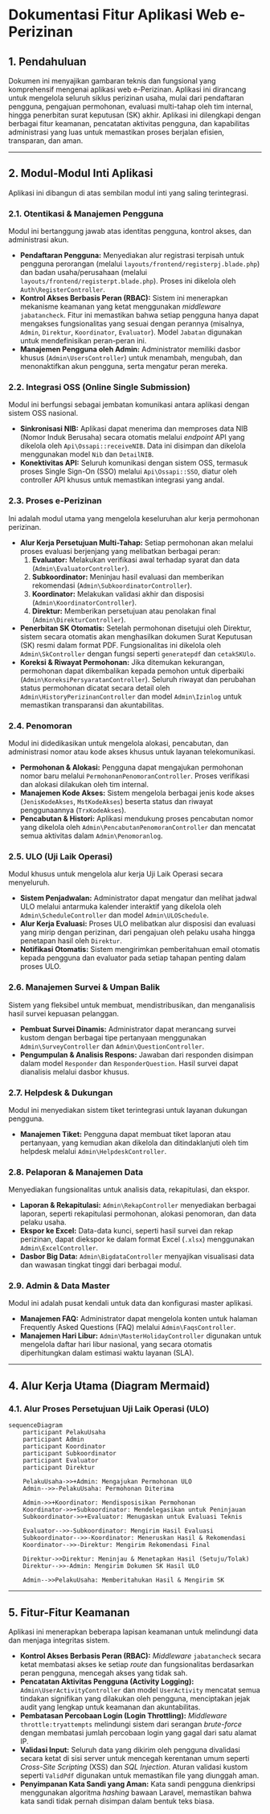 # Dokumentasi Fitur Aplikasi Web e-Perizinan

## 1. Pendahuluan

Dokumen ini menyajikan gambaran teknis dan fungsional yang komprehensif mengenai aplikasi web e-Perizinan. Aplikasi ini dirancang untuk mengelola seluruh siklus perizinan usaha, mulai dari pendaftaran pengguna, pengajuan permohonan, evaluasi multi-tahap oleh tim internal, hingga penerbitan surat keputusan (SK) akhir. Aplikasi ini dilengkapi dengan berbagai fitur keamanan, pencatatan aktivitas pengguna, dan kapabilitas administrasi yang luas untuk memastikan proses berjalan efisien, transparan, dan aman.

---

## 2. Modul-Modul Inti Aplikasi

Aplikasi ini dibangun di atas sembilan modul inti yang saling terintegrasi.

### 2.1. Otentikasi & Manajemen Pengguna

Modul ini bertanggung jawab atas identitas pengguna, kontrol akses, dan administrasi akun.

- **Pendaftaran Pengguna:** Menyediakan alur registrasi terpisah untuk pengguna perorangan (melalui `layouts/frontend/registerpj.blade.php`) dan badan usaha/perusahaan (melalui `layouts/frontend/registerpt.blade.php`). Proses ini dikelola oleh `Auth\RegisterController`.
- **Kontrol Akses Berbasis Peran (RBAC):** Sistem ini menerapkan mekanisme keamanan yang ketat menggunakan _middleware_ `jabatancheck`. Fitur ini memastikan bahwa setiap pengguna hanya dapat mengakses fungsionalitas yang sesuai dengan perannya (misalnya, `Admin`, `Direktur`, `Koordinator`, `Evaluator`). Model `Jabatan` digunakan untuk mendefinisikan peran-peran ini.
- **Manajemen Pengguna oleh Admin:** Administrator memiliki dasbor khusus (`Admin\UsersController`) untuk menambah, mengubah, dan menonaktifkan akun pengguna, serta mengatur peran mereka.

### 2.2. Integrasi OSS (Online Single Submission)

Modul ini berfungsi sebagai jembatan komunikasi antara aplikasi dengan sistem OSS nasional.

- **Sinkronisasi NIB:** Aplikasi dapat menerima dan memproses data NIB (Nomor Induk Berusaha) secara otomatis melalui _endpoint_ API yang dikelola oleh `Api\Ossapi::receiveNIB`. Data ini disimpan dan dikelola menggunakan model `Nib` dan `DetailNIB`.
- **Konektivitas API:** Seluruh komunikasi dengan sistem OSS, termasuk proses Single Sign-On (SSO) melalui `Api\Ossapi::SSO`, diatur oleh controller API khusus untuk memastikan integrasi yang andal.

### 2.3. Proses e-Perizinan

Ini adalah modul utama yang mengelola keseluruhan alur kerja permohonan perizinan.

- **Alur Kerja Persetujuan Multi-Tahap:** Setiap permohonan akan melalui proses evaluasi berjenjang yang melibatkan berbagai peran:
    1.  **Evaluator:** Melakukan verifikasi awal terhadap syarat dan data (`Admin\EvaluatorController`).
    2.  **Subkoordinator:** Meninjau hasil evaluasi dan memberikan rekomendasi (`Admin\SubkoordinatorController`).
    3.  **Koordinator:** Melakukan validasi akhir dan disposisi (`Admin\KoordinatorController`).
    4.  **Direktur:** Memberikan persetujuan atau penolakan final (`Admin\DirekturController`).
- **Penerbitan SK Otomatis:** Setelah permohonan disetujui oleh Direktur, sistem secara otomatis akan menghasilkan dokumen Surat Keputusan (SK) resmi dalam format PDF. Fungsionalitas ini dikelola oleh `Admin\SkController` dengan fungsi seperti `generatepdf` dan `cetakSKUlo`.
- **Koreksi & Riwayat Permohonan:** Jika ditemukan kekurangan, permohonan dapat dikembalikan kepada pemohon untuk diperbaiki (`Admin\KoreksiPersyaratanController`). Seluruh riwayat dan perubahan status permohonan dicatat secara detail oleh `Admin\HistoryPerizinanController` dan model `Admin\Izinlog` untuk memastikan transparansi dan akuntabilitas.

### 2.4. Penomoran

Modul ini didedikasikan untuk mengelola alokasi, pencabutan, dan administrasi nomor atau kode akses khusus untuk layanan telekomunikasi.

- **Permohonan & Alokasi:** Pengguna dapat mengajukan permohonan nomor baru melalui `PermohonanPenomoranController`. Proses verifikasi dan alokasi dilakukan oleh tim internal.
- **Manajemen Kode Akses:** Sistem mengelola berbagai jenis kode akses (`JenisKodeAkses`, `MstKodeAkses`) beserta status dan riwayat penggunaannya (`TrxKodeAkses`).
- **Pencabutan & Histori:** Aplikasi mendukung proses pencabutan nomor yang dikelola oleh `Admin\PencabutanPenomoranController` dan mencatat semua aktivitas dalam `Admin\Penomoranlog`.

### 2.5. ULO (Uji Laik Operasi)

Modul khusus untuk mengelola alur kerja Uji Laik Operasi secara menyeluruh.

- **Sistem Penjadwalan:** Administrator dapat mengatur dan melihat jadwal ULO melalui antarmuka kalender interaktif yang dikelola oleh `Admin\ScheduleController` dan model `Admin\ULOSchedule`.
- **Alur Kerja Evaluasi:** Proses ULO melibatkan alur disposisi dan evaluasi yang mirip dengan perizinan, dari pengajuan oleh pelaku usaha hingga penetapan hasil oleh `Direktur`.
- **Notifikasi Otomatis:** Sistem mengirimkan pemberitahuan email otomatis kepada pengguna dan evaluator pada setiap tahapan penting dalam proses ULO.

### 2.6. Manajemen Survei & Umpan Balik

Sistem yang fleksibel untuk membuat, mendistribusikan, dan menganalisis hasil survei kepuasan pelanggan.

- **Pembuat Survei Dinamis:** Administrator dapat merancang survei kustom dengan berbagai tipe pertanyaan menggunakan `Admin\SurveyController` dan `Admin\QuestionController`.
- **Pengumpulan & Analisis Respons:** Jawaban dari responden disimpan dalam model `Responder` dan `ResponderQuestion`. Hasil survei dapat dianalisis melalui dasbor khusus.

### 2.7. Helpdesk & Dukungan

Modul ini menyediakan sistem tiket terintegrasi untuk layanan dukungan pengguna.

- **Manajemen Tiket:** Pengguna dapat membuat tiket laporan atau pertanyaan, yang kemudian akan dikelola dan ditindaklanjuti oleh tim helpdesk melalui `Admin\HelpdeskController`.

### 2.8. Pelaporan & Manajemen Data

Menyediakan fungsionalitas untuk analisis data, rekapitulasi, dan ekspor.

- **Laporan & Rekapitulasi:** `Admin\RekapController` menyediakan berbagai laporan, seperti rekapitulasi permohonan, alokasi penomoran, dan data pelaku usaha.
- **Ekspor ke Excel:** Data-data kunci, seperti hasil survei dan rekap perizinan, dapat diekspor ke dalam format Excel (`.xlsx`) menggunakan `Admin\ExcelController`.
- **Dasbor Big Data:** `Admin\BigdataController` menyajikan visualisasi data dan wawasan tingkat tinggi dari berbagai modul.

### 2.9. Admin & Data Master

Modul ini adalah pusat kendali untuk data dan konfigurasi master aplikasi.

- **Manajemen FAQ:** Administrator dapat mengelola konten untuk halaman Frequently Asked Questions (FAQ) melalui `Admin\FaqsController`.
- **Manajemen Hari Libur:** `Admin\MasterHolidayController` digunakan untuk mengelola daftar hari libur nasional, yang secara otomatis diperhitungkan dalam estimasi waktu layanan (SLA).

---

## 4. Alur Kerja Utama (Diagram Mermaid)

### 4.1. Alur Proses Persetujuan Uji Laik Operasi (ULO)

```mermaid
sequenceDiagram
    participant PelakuUsaha
    participant Admin
    participant Koordinator
    participant Subkoordinator
    participant Evaluator
    participant Direktur

    PelakuUsaha->>+Admin: Mengajukan Permohonan ULO
    Admin-->>-PelakuUsaha: Permohonan Diterima

    Admin->>+Koordinator: Mendisposisikan Permohonan
    Koordinator->>+Subkoordinator: Mendelegasikan untuk Peninjauan
    Subkoordinator->>+Evaluator: Menugaskan untuk Evaluasi Teknis
    
    Evaluator-->>-Subkoordinator: Mengirim Hasil Evaluasi
    Subkoordinator-->>-Koordinator: Meneruskan Hasil & Rekomendasi
    Koordinator-->>-Direktur: Mengirim Rekomendasi Final
    
    Direktur->>Direktur: Meninjau & Menetapkan Hasil (Setuju/Tolak)
    Direktur-->>-Admin: Mengirim Dokumen SK Hasil ULO
    
    Admin-->>PelakuUsaha: Memberitahukan Hasil & Mengirim SK
```

---

## 5. Fitur-Fitur Keamanan

Aplikasi ini menerapkan beberapa lapisan keamanan untuk melindungi data dan menjaga integritas sistem.

- **Kontrol Akses Berbasis Peran (RBAC):** _Middleware_ `jabatancheck` secara ketat membatasi akses ke setiap _route_ dan fungsionalitas berdasarkan peran pengguna, mencegah akses yang tidak sah.
- **Pencatatan Aktivitas Pengguna (Activity Logging):** `Admin\UserActivityController` dan model `UserActivity` mencatat semua tindakan signifikan yang dilakukan oleh pengguna, menciptakan jejak audit yang lengkap untuk keamanan dan akuntabilitas.
- **Pembatasan Percobaan Login (Login Throttling):** _Middleware_ `throttle:tryattempts` melindungi sistem dari serangan _brute-force_ dengan membatasi jumlah percobaan login yang gagal dari satu alamat IP.
- **Validasi Input:** Seluruh data yang dikirim oleh pengguna divalidasi secara ketat di sisi server untuk mencegah kerentanan umum seperti _Cross-Site Scripting_ (XSS) dan _SQL Injection_. Aturan validasi kustom seperti `ValidPdf` digunakan untuk memastikan file yang diunggah aman.
- **Penyimpanan Kata Sandi yang Aman:** Kata sandi pengguna dienkripsi menggunakan algoritma _hashing_ bawaan Laravel, memastikan bahwa kata sandi tidak pernah disimpan dalam bentuk teks biasa.
